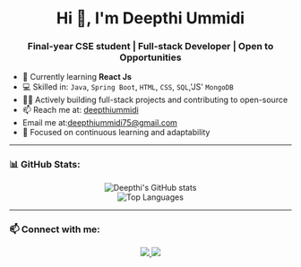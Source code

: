 <h1 align="center">Hi 👋, I'm Deepthi Ummidi</h1>
<h3 align="center">Final-year CSE student | Full-stack Developer | Open to Opportunities</h3>

- 🌱 Currently learning **React Js**
- 💻 Skilled in: `Java`, `Spring Boot`, `HTML`, `CSS`, `SQL`,'JS' `MongoDB`
- 👩‍💻 Actively building full-stack projects and contributing to open-source
- 📫 Reach me at: [deepthiummidi](https://www.linkedin.com/in/deepthiummidi/)
- Email me at:[deepthiummidi75@gmail.com](mailto:deepthiummidi75@gmail.com)  
- 🎯 Focused on continuous learning and adaptability

---

### 📊 GitHub Stats:
<p align="center">
  <img src="https://github-readme-stats.vercel.app/api?username=Deepthi-Ummidi&show_icons=true&theme=radical" alt="Deepthi's GitHub stats" />
  <br/>
  <img src="https://github-readme-stats.vercel.app/api/top-langs/?username=Deepthi-Ummidi&layout=compact&theme=radical" alt="Top Languages" />
</p>

---

### 📫 Connect with me:
<p align="center">
  <a href="https://www.linkedin.com/in/deepthiummidi/" target="_blank">
    <img src="https://img.shields.io/badge/LinkedIn-blue?style=flat-square&logo=linkedin" />
  </a>
  <a href="mailto:22a81a0514@svecw.edu.in" target="_blank">
    <img src="https://img.shields.io/badge/Gmail-red?style=flat-square&logo=gmail&logoColor=white" />
  </a>
</p>
